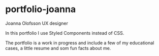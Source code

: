 # portfolio-joanna

Joanna Olofsson
UX designer 

In this portfolio I use Styled Components instead of CSS. 

The portfolio is a work in progress and include a few of my educational cases, a little resume and som fun facts about me. 
